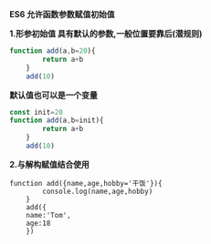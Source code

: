 **ES6 允许函数参数赋值初始值**

**1.形参初始值 具有默认的参数,一般位置要靠后(潜规则)**

```js
function add(a,b=20){
        return a+b
    }
    add(10)
```

**默认值也可以是一个变量**

```js
const init=20
function add(a,b=init){
        return a+b
    }
    add(10)
```

**2.与解构赋值结合使用**

```
function add({name,age,hobby='干饭'}){
        console.log(name,age,hobby)
    }
    add({
    name:'Tom',
    age:18
    })
```

